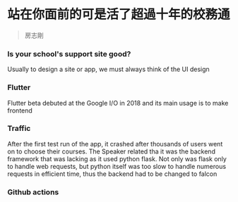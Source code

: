 # 站在你面前的可是活了超過十年的校務通

> 房志剛

### Is your school's support site good?

Usually to design a site or app, we must always think of the UI design

### Flutter

Flutter beta debuted at the Google I/O in 2018 and its main usage is to make frontend

### Traffic

After the first test run of the app, it crashed after thousands of users went on to choose their courses. The Speaker related tha it was the backend framework that was lacking as it used python flask. Not only was flask only to handle web requests, but python itself was too slow to handle numerous requests in efficient time, thus the backend had to be changed to falcon

### Github actions

